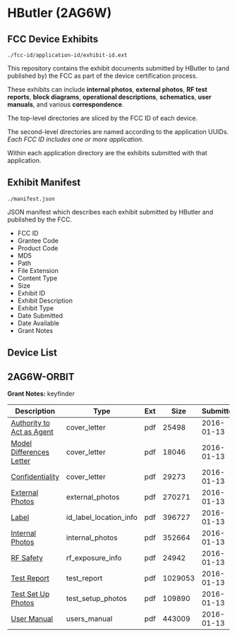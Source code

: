 # HButler (2AG6W)
## FCC Device Exhibits

```
./fcc-id/application-id/exhibit-id.ext
```

This repository contains the exhibit documents submitted by HButler to (and published by) the FCC as part of the device certification process.

These exhibits can include **internal photos**, **external photos**, **RF test reports**, **block diagrams**, **operational descriptions**, **schematics**, **user manuals**, and various **correspondence**.

The top-level directories are sliced by the FCC ID of each device.

The second-level directories are named according to the application UUIDs. *Each FCC ID includes one or more application.*

Within each application directory are the exhibits submitted with that application. 

## Exhibit Manifest

```
./manifest.json
```

JSON manifest which describes each exhibit submitted by HButler and published by the FCC.

- FCC ID
- Grantee Code
- Product Code
- MD5
- Path
- File Extension
- Content Type
- Size
- Exhibit ID
- Exhibit Description
- Exhibit Type
- Date Submitted
- Date Available
- Grant Notes

## Device List
## 2AG6W-ORBIT
**Grant Notes:** keyfinder

| Description | Type | Ext | Size | Submitted | Available |
| ----------- | ---- | --- | ---- | --------- | --------- |
| [Authority to Act as Agent](2AG6W-ORBIT/4fde040ae34a15a2ae4f69ecd15e6fd2/2871707.pdf) | cover_letter | pdf | 25498 | 2016-01-13 | 2016-01-16 |
| [Model Differences Letter](2AG6W-ORBIT/4fde040ae34a15a2ae4f69ecd15e6fd2/2871708.pdf) | cover_letter | pdf | 18046 | 2016-01-13 | 2016-01-16 |
| [Confidentiality](2AG6W-ORBIT/4fde040ae34a15a2ae4f69ecd15e6fd2/2871709.pdf) | cover_letter | pdf | 29273 | 2016-01-13 | 2016-01-16 |
| [External Photos](2AG6W-ORBIT/4fde040ae34a15a2ae4f69ecd15e6fd2/2871710.pdf) | external_photos | pdf | 270271 | 2016-01-13 | 2016-01-16 |
| [Label](2AG6W-ORBIT/4fde040ae34a15a2ae4f69ecd15e6fd2/2871712.pdf) | id_label_location_info | pdf | 396727 | 2016-01-13 | 2016-01-16 |
| [Internal Photos](2AG6W-ORBIT/4fde040ae34a15a2ae4f69ecd15e6fd2/2871711.pdf) | internal_photos | pdf | 352664 | 2016-01-13 | 2016-01-16 |
| [RF Safety](2AG6W-ORBIT/4fde040ae34a15a2ae4f69ecd15e6fd2/2871717.pdf) | rf_exposure_info | pdf | 24942 | 2016-01-13 | 2016-01-16 |
| [Test Report](2AG6W-ORBIT/4fde040ae34a15a2ae4f69ecd15e6fd2/2871716.pdf) | test_report | pdf | 1029053 | 2016-01-13 | 2016-01-16 |
| [Test Set Up Photos](2AG6W-ORBIT/4fde040ae34a15a2ae4f69ecd15e6fd2/2871715.pdf) | test_setup_photos | pdf | 109890 | 2016-01-13 | 2016-01-16 |
| [User Manual](2AG6W-ORBIT/4fde040ae34a15a2ae4f69ecd15e6fd2/2871718.pdf) | users_manual | pdf | 443009 | 2016-01-13 | 2016-01-16 |
